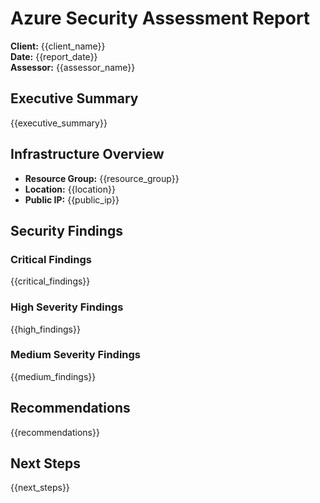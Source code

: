 # Azure Security Assessment Report

**Client:** {{client_name}}  
**Date:** {{report_date}}  
**Assessor:** {{assessor_name}}  

## Executive Summary
{{executive_summary}}

## Infrastructure Overview
- **Resource Group:** {{resource_group}}
- **Location:** {{location}}
- **Public IP:** {{public_ip}}

## Security Findings

### Critical Findings
{{critical_findings}}

### High Severity Findings
{{high_findings}}

### Medium Severity Findings
{{medium_findings}}

## Recommendations
{{recommendations}}

## Next Steps
{{next_steps}}